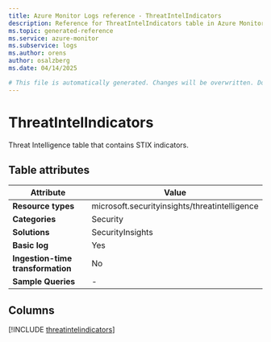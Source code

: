 ```yaml
---
title: Azure Monitor Logs reference - ThreatIntelIndicators
description: Reference for ThreatIntelIndicators table in Azure Monitor Logs.
ms.topic: generated-reference
ms.service: azure-monitor
ms.subservice: logs
ms.author: orens
author: osalzberg
ms.date: 04/14/2025

# This file is automatically generated. Changes will be overwritten. Do not change this file directly.
---
```


# ThreatIntelIndicators

Threat Intelligence table that contains STIX indicators.


## Table attributes

|Attribute|Value|
|---|---|
|**Resource types**|microsoft.securityinsights/threatintelligence|
|**Categories**|Security|
|**Solutions**| SecurityInsights|
|**Basic log**|Yes|
|**Ingestion-time transformation**|No|
|**Sample Queries**|-|



## Columns
  
[!INCLUDE [threatintelindicators](~/reusable-content/ce-skilling/azure/includes/azure-monitor/reference/tables/threatintelindicators-include.md)]
